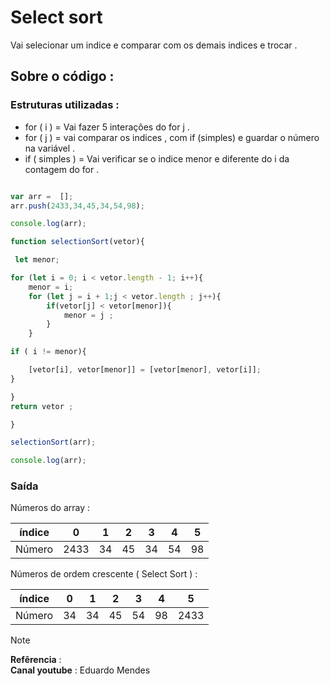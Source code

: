 


# Select sort 

Vai selecionar um indice e comparar com os demais indices e trocar .

## Sobre o código :

### Estruturas utilizadas : 

* for ( i ) = Vai fazer 5 interaçôes do for j .
* for ( j ) = vai comparar  os indices , com if (simples) e guardar o número na variável  .
* if ( simples ) = Vai verificar se  o indice menor e diferente do i da contagem do for .
  
```javascript 

var arr =  [];
arr.push(2433,34,45,34,54,98);

console.log(arr);

function selectionSort(vetor){

 let menor;

for (let i = 0; i < vetor.length - 1; i++){
    menor = i;
    for (let j = i + 1;j < vetor.length ; j++){
        if(vetor[j] < vetor[menor]){
            menor = j ;
        }
    }

if ( i != menor){

    [vetor[i], vetor[menor]] = [vetor[menor], vetor[i]];
}

}
return vetor ;

}

selectionSort(arr);

console.log(arr);

```

### Saída 

Números do array : 

| índice | 0 | 1 | 2 | 3 | 4 | 5 |
|:--:|:--:|:--:|:--:|:--:|:--:|:--:|
| Número |2433|34|45|34|54|98 |

Números de ordem crescente ( Select Sort )  : 

| índice | 0 | 1 | 2 | 3 | 4 | 5 |
|:--:|:--:|:--:|:--:|:--:|:--:|:--:|
| Número |34|34|45|54|98|2433 |

> [!Note]
> **Refêrencia** : <br>
> **Canal youtube** : Eduardo Mendes 
